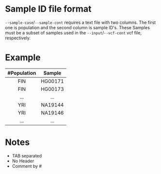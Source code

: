 Sample ID file format
==========
```--sample-case```/```--sample-cont``` requires a text file with two columns.
 The first one is population and the second column is sample ID's. 
 These Samples must be a subset of samples used in the ```--input```/```--vcf-cont``` vcf file, respectively.
                            
Example
==========
| #Population | Sample|
|:----------:|:---------:|
|FIN|HG00171|
|FIN|HG00173|
|...|...|
|YRI|NA19144|
|YRI|NA19146|
|...|...|

Notes
==========
* TAB separated  
* No Header  
* Comment by #
